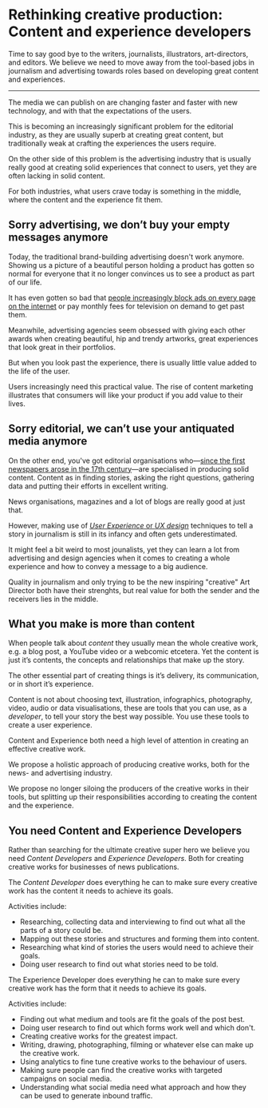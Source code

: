 # Rethinking creative production: Content and experience developers

Time to say good bye to the writers, journalists, illustrators, art-directors, and editors. We believe we need to move away from the tool-based jobs in journalism and advertising towards roles based on developing great content and experiences.

***

The media we can publish on are changing faster and faster with new technology, and with that the expectations of the users.

This is becoming an increasingly significant problem for the editorial industry, as they are usually superb at creating great content, but traditionally weak at crafting the experiences the users require.

On the other side of this problem is the advertising industry that is usually really good at creating solid experiences that connect to users, yet they are often lacking in solid content.

For both industries, what users crave today is something in the middle, where the content and the experience fit them.

## Sorry advertising, we don’t buy your empty messages anymore

Today, the traditional brand-building advertising doesn't work anymore. Showing us a picture of a beautiful person holding a product has gotten so normal for everyone that it no longer convinces us to see a product as part of our life.

It has even gotten so bad that [people increasingly block ads on every page on the internet](https://techcrunch.com/2015/06/07/adblocking/) or pay monthly fees for television on demand to get past them.

Meanwhile, advertising agencies seem obsessed with giving each other awards when creating beautiful, hip and trendy artworks, great experiences that look great in their portfolios.

But when you look past the experience, there is usually little value added to the life of the user.

Users increasingly need this practical value. The rise of content marketing illustrates that consumers will like your product if you add value to their lives.

## Sorry editorial, we can’t use your antiquated media anymore

On the other end, you've got editorial organisations who—[since the first newspapers arose in the 17th century](https://en.wikipedia.org/wiki/List_of_the_oldest_newspapers)—are specialised in producing solid content. Content as in finding stories, asking the right questions, gathering data and putting their efforts in excellent writing.

News organisations, magazines and a lot of blogs are really good at just that.

However, making use of [*User Experience* or *UX design*](https://www.youtube.com/watch?v=Ovj4hFxko7c) techniques to tell a story in journalism is still in its infancy and often gets underestimated.

It might feel a bit weird to most jounalists, yet they can learn a lot from advertising and design agencies when it comes to creating a whole experience and how to convey a message to a big audience.

Quality in journalism and only trying to be the new inspiring "creative" Art Director both have their strenghts, but real value for both the sender and the receivers lies in the middle.

## What you make is more than content

When people talk about _content_ they usually mean the whole creative work, e.g. a blog post, a YouTube video or a webcomic etcetera. Yet the content is just it’s contents, the concepts and relationships that make up the story.

The other essential part of creating things is it’s delivery, its communication, or in short it’s experience.

Content is not about choosing text, illustration, infographics, photography, video, audio or data visualisations, these are tools that you can use, as a *developer*, to tell your story the best way possible. You use these tools to create a user experience.

Content and Experience both need a high level of attention in creating an effective creative work.

We propose a holistic approach of producing creative works, both for the news- and advertising industry.

We propose no longer siloing the producers of the creative works in their tools, but splitting up their responsibilities according to creating the content and the experience.

## You need Content and Experience Developers

Rather than searching for the ultimate creative super hero we believe you need *Content Developers* and *Experience Developers*. Both for creating creative works for businesses of news publications.

The *Content Developer* does everything he can to make sure every creative work has the content it needs to achieve its goals.

Activities include:

* Researching, collecting data and interviewing to find out what all the parts of a story could be.
* Mapping out these stories and structures and forming them into content.
* Researching what kind of stories the users would need to achieve their goals.
* Doing user research to find out what stories need to be told.

The Experience Developer does everything he can to make sure every creative work has the form that it needs to achieve its goals.

Activities include:

* Finding out what medium and tools are fit the goals of the post best.
* Doing user research to find out which forms work well and which don't.
* Creating creative works for the greatest impact.
* Writing, drawing, photographing, filming or whatever else can make up the creative work.
* Using analytics to fine tune creative works to the behaviour of users.
* Making sure people can find the creative works with targeted campaigns on social media.
* Understanding what social media need what approach and how they can be used to generate inbound traffic.
